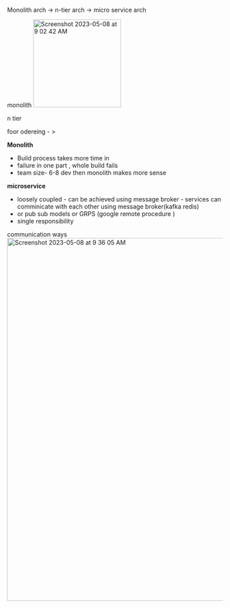 Monolith arch -> n-tier arch -> micro service arch

monolith
<img width="205" alt="Screenshot 2023-05-08 at 9 02 42 AM" src="https://user-images.githubusercontent.com/11769073/236727875-fc7326f0-7280-493d-afd7-35bcc482c3a9.png">

n tier


foor odereing - >

__Monolith__

* Build process takes more time in
* failure in one part , whole build fails
* team size- 6-8 dev then monolith makes more sense

__microservice__
* loosely coupled - can be achieved using message broker - services can comminicate with each other using message broker(kafka redis) 
*   or pub sub models or GRPS (google remote procedure )
* single responsibility 


communication ways
 <img width="847" alt="Screenshot 2023-05-08 at 9 36 05 AM" src="https://user-images.githubusercontent.com/11769073/236731555-a3ca007b-cfeb-4769-bc8c-2aec0050acf9.png">
